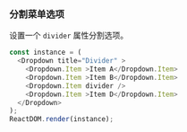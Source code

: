 ### 分割菜单选项

设置一个 `divider` 属性分割选项。

<!--start-code-->
```js
const instance = (
  <Dropdown title="Divider" >
    <Dropdown.Item >Item A</Dropdown.Item>
    <Dropdown.Item >Item B</Dropdown.Item>
    <Dropdown.Item divider />
    <Dropdown.Item >Item D</Dropdown.Item>
  </Dropdown>
);
ReactDOM.render(instance);
```
<!--end-code-->